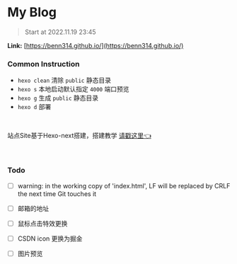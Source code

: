 # My Blog

> Start at 2022.11.19 23:45

**Link:** [https://benn314.github.io/](https://benn314.github.io/)

### Common Instruction

- `hexo clean` 清除 `public` 静态目录
- `hexo s` 本地启动默认指定 `4000` 端口预览
- `hexo g` 生成 `public` 静态目录
- `hexo d` 部署

<br />

站点Site基于Hexo-next搭建，搭建教学 [请戳这里👈](https://juejin.cn/post/7169115268944560135)

​	

### Todo

- [ ] warning: in the working copy of 'index.html', LF will be replaced by CRLF the next time Git touches it
- [ ] 邮箱的地址
- [ ] 鼠标点击特效更换
- [ ] CSDN icon 更换为掘金
- [ ] 图片预览

